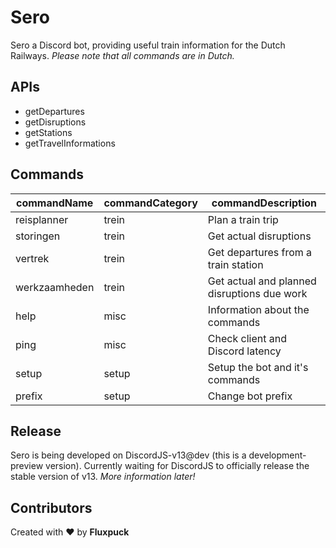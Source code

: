 # Sero
Sero a Discord bot, providing useful train information for the Dutch Railways.
*Please note that all commands are in Dutch.*

## APIs
* getDepartures
* getDisruptions
* getStations
* getTravelInformations

## Commands
| commandName | commandCategory | commandDescription |
| ------------- | ------------- | ------------- |
| reisplanner | trein | Plan a train trip |
| storingen | trein | Get actual disruptions |
| vertrek | trein | Get departures from a train station |
| werkzaamheden | trein | Get actual and planned disruptions due work |
| help | misc | Information about the commands | 
| ping | misc | Check client and Discord latency |
| setup | setup | Setup the bot and it's commands |
| prefix | setup | Change bot prefix |

## Release
Sero is being developed on DiscordJS-v13@dev (this is a development-preview version).
Currently waiting for DiscordJS to officially release the stable version of v13. 
*More information later!*

## Contributors
Created with ❤ by **Fluxpuck**
